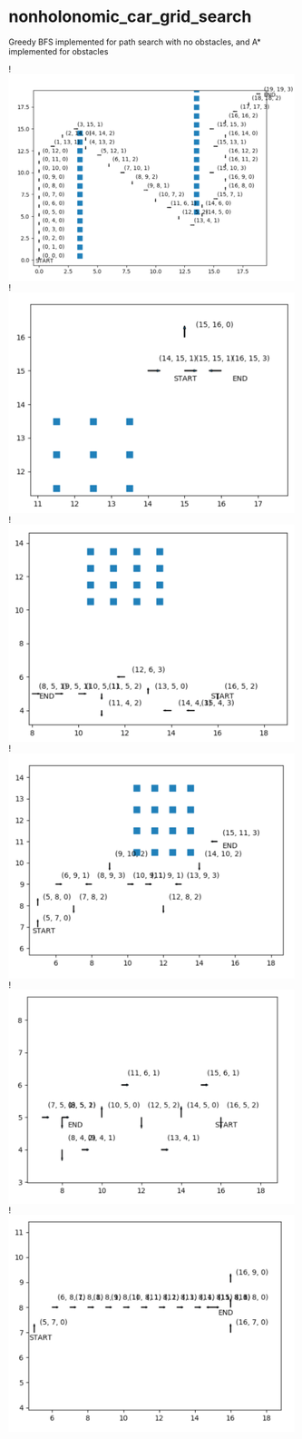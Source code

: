 # nonholonomic_car_grid_search
Greedy BFS implemented for path search with no obstacles, and A* implemented for obstacles

!![Screenshot](Built_robotics_challenge.png)
!![Screenshot](challenge_6.png)
!![Screenshot](challenge_5.png)
!![Screenshot](challenge_3.png)
!![Screenshot](challenge_2.png)
!![Screenshot](challenge_1.png)
